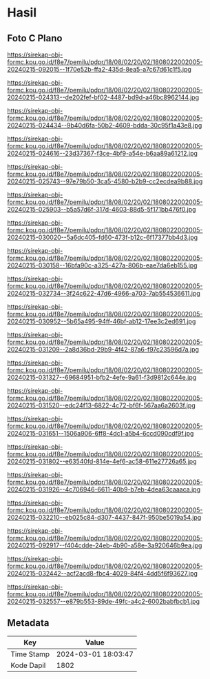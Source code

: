 # Hasil

## Foto C Plano

https://sirekap-obj-formc.kpu.go.id/f8e7/pemilu/pdpr/18/08/02/20/02/1808022002005-20240215-092015--1f70e52b-ffa2-435d-8ea5-a7c67d61c1f5.jpg

https://sirekap-obj-formc.kpu.go.id/f8e7/pemilu/pdpr/18/08/02/20/02/1808022002005-20240215-024313--de202fef-bf02-4487-bd9d-a46bc8962144.jpg

https://sirekap-obj-formc.kpu.go.id/f8e7/pemilu/pdpr/18/08/02/20/02/1808022002005-20240215-024434--9b40d6fa-50b2-4609-bdda-30c95f1a43e8.jpg

https://sirekap-obj-formc.kpu.go.id/f8e7/pemilu/pdpr/18/08/02/20/02/1808022002005-20240215-024616--23d37367-f3ce-4bf9-a54e-b6aa89a61212.jpg

https://sirekap-obj-formc.kpu.go.id/f8e7/pemilu/pdpr/18/08/02/20/02/1808022002005-20240215-025743--97e79b50-3ca5-4580-b2b9-cc2ecdea9b88.jpg

https://sirekap-obj-formc.kpu.go.id/f8e7/pemilu/pdpr/18/08/02/20/02/1808022002005-20240215-025903--b5a57d6f-317d-4603-88d5-5f171bb476f0.jpg

https://sirekap-obj-formc.kpu.go.id/f8e7/pemilu/pdpr/18/08/02/20/02/1808022002005-20240215-030020--5a6dc405-fd60-473f-b12c-6f17377bb4d3.jpg

https://sirekap-obj-formc.kpu.go.id/f8e7/pemilu/pdpr/18/08/02/20/02/1808022002005-20240215-030158--16bfa90c-a325-427a-806b-eae7da6eb155.jpg

https://sirekap-obj-formc.kpu.go.id/f8e7/pemilu/pdpr/18/08/02/20/02/1808022002005-20240215-032734--3f24c622-47d6-4966-a703-7ab554536611.jpg

https://sirekap-obj-formc.kpu.go.id/f8e7/pemilu/pdpr/18/08/02/20/02/1808022002005-20240215-030952--5b65a495-94ff-46bf-ab12-17ee3c2ed691.jpg

https://sirekap-obj-formc.kpu.go.id/f8e7/pemilu/pdpr/18/08/02/20/02/1808022002005-20240215-031209--2a8d36bd-29b9-4f42-87a6-f97c23596d7a.jpg

https://sirekap-obj-formc.kpu.go.id/f8e7/pemilu/pdpr/18/08/02/20/02/1808022002005-20240215-031327--69684951-bfb2-4efe-9a61-f3d9812c644e.jpg

https://sirekap-obj-formc.kpu.go.id/f8e7/pemilu/pdpr/18/08/02/20/02/1808022002005-20240215-031520--edc24f13-6822-4c72-bf6f-567aa6a2603f.jpg

https://sirekap-obj-formc.kpu.go.id/f8e7/pemilu/pdpr/18/08/02/20/02/1808022002005-20240215-031651--1506a906-6ff8-4dc1-a5b4-6ccd090cdf9f.jpg

https://sirekap-obj-formc.kpu.go.id/f8e7/pemilu/pdpr/18/08/02/20/02/1808022002005-20240215-031802--e63540fd-814e-4ef6-ac58-611e27726a65.jpg

https://sirekap-obj-formc.kpu.go.id/f8e7/pemilu/pdpr/18/08/02/20/02/1808022002005-20240215-031926--4c706946-6611-40b9-b7eb-4dea63caaaca.jpg

https://sirekap-obj-formc.kpu.go.id/f8e7/pemilu/pdpr/18/08/02/20/02/1808022002005-20240215-032210--eb025c84-d307-4437-847f-950be5019a54.jpg

https://sirekap-obj-formc.kpu.go.id/f8e7/pemilu/pdpr/18/08/02/20/02/1808022002005-20240215-092917--f404cdde-24eb-4b90-a58e-3a920646b9ea.jpg

https://sirekap-obj-formc.kpu.go.id/f8e7/pemilu/pdpr/18/08/02/20/02/1808022002005-20240215-032442--acf2acd8-fbc4-4029-84f4-4dd5f6f93627.jpg

https://sirekap-obj-formc.kpu.go.id/f8e7/pemilu/pdpr/18/08/02/20/02/1808022002005-20240215-032557--e879b553-89de-49fc-a4c2-6002babfbcb1.jpg


## Metadata

| Key        | Value               |
| ---------- | ------------------- |
| Time Stamp | 2024-03-01 18:03:47 |
| Kode Dapil | 1802                |




